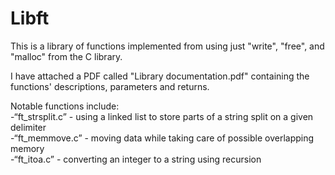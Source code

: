 # Libft

This is a library of functions implemented from using just "write", "free", and "malloc" from the C library. </br>

I have attached a PDF called "Library documentation.pdf" containing the functions' descriptions, parameters and returns. </br>

Notable functions include: </br>
-“ft_strsplit.c” - using a linked list to store parts of a string split on a given delimiter </br>
-“ft_memmove.c” - moving data while taking care of possible overlapping memory </br>
-“ft_itoa.c” - converting an integer to a string using recursion </br>
